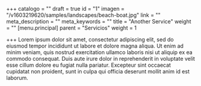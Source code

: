 +++
catalogo = ""
draft = true
id = "1"
imagen = "/v1603219620/samples/landscapes/beach-boat.jpg"
link = ""
meta_description = ""
meta_keywords = ""
title = "Another Service"
weight = ""
[menu.principal]
parent = "Servicios"
weight = 1

+++
Lorem ipsum dolor sit amet, consectetur adipiscing elit, sed do eiusmod tempor incididunt ut labore et dolore magna aliqua. Ut enim ad minim veniam, quis nostrud exercitation ullamco laboris nisi ut aliquip ex ea commodo consequat. Duis aute irure dolor in reprehenderit in voluptate velit esse cillum dolore eu fugiat nulla pariatur. Excepteur sint occaecat cupidatat non proident, sunt in culpa qui officia deserunt mollit anim id est laborum.